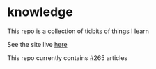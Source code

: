 # knowledge

This repo is a collection of tidbits of things I learn

See the site live [here](https://mark1626.github.io/knowledge/)

This repo currently contains #265 articles

